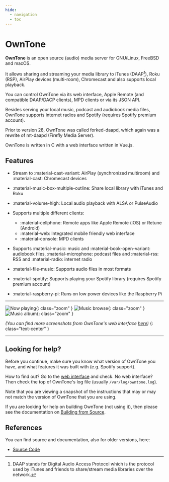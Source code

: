 ```yaml
---
hide:
  - navigation
  - toc
---
```


# OwnTone

**OwnTone** is an open source (audio) media server for GNU/Linux, FreeBSD
and macOS.

It allows sharing and streaming your media library to iTunes (DAAP[^1]),
Roku (RSP), AirPlay devices (multi-room), Chromecast and also supports local
playback.

You can control OwnTone via its web interface, Apple Remote (and compatible
DAAP/DACP clients), MPD clients or via its JSON API.

Besides serving your local music, podcast and audiobook media files,
OwnTone supports internet radios and Spotify (requires Spotify premium account).

Prior to version 28, OwnTone was called forked-daapd, which again was a rewrite
of mt-daapd (Firefly Media Server).

OwnTone is written in C with a web interface written in Vue.js.

[^1]:
    DAAP stands for Digital Audio Access Protocol which is the protocol used by
    iTunes and friends to share/stream media libraries over the network.

## Features

- Stream to :material-cast-variant: AirPlay (synchronized multiroom) and :material-cast:
  Chromecast devices
- :material-music-box-multiple-outline: Share local library with iTunes and Roku
- :material-volume-high: Local audio playback with ALSA or PulseAudio
- Supports multiple different clients:

  - :material-cellphone: Remote apps like Apple Remote (iOS) or Retune (Android)
  - :material-web: Integrated mobile friendly web interface
  - :material-console: MPD clients

- Supports :material-music: music and :material-book-open-variant:
  audiobook files, :material-microphone: podcast files and :material-rss: RSS
  and :material-radio: internet radio
- :material-file-music: Supports audio files in most formats
- :material-spotify: Supports playing your Spotify library (requires
  Spotify premium account)
- :material-raspberry-pi: Runs on low power devices like the Raspberry Pi

---

![Now playing](assets/images/screenshot-now-playing.png){: class="zoom" }
![Music browse](assets/images/screenshot-music-browse.png){: class="zoom" }
![Music album](assets/images/screenshot-music-album.png){: class="zoom" }

_(You can find more screenshots from OwnTone's web interface [here](control-clients/web.md))_
{: class="text-center" }

---

## Looking for help?

Before you continue, make sure you know what version of OwnTone you have,
and what features it was built with (e.g. Spotify support).

How to find out? Go to the [web interface](http://owntone.local:3689) and
check. No web interface? Then check the top of OwnTone's log file (usually
`/var/log/owntone.log`).

Note that you are viewing a snapshot of the instructions that may or may not
match the version of OwnTone that you are using.

If you are looking for help on building OwnTone (not using it), then
please see the documentation on [Building from Source](installation.md).

## References

You can find source and documentation, also for older versions, here:

- [Source Code](https://github.com/owntone/owntone-server.git)
